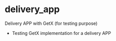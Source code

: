 # delivery_app

Delivery APP with GetX (for testing purpose)

- Testing GetX implementation for a delivery APP
